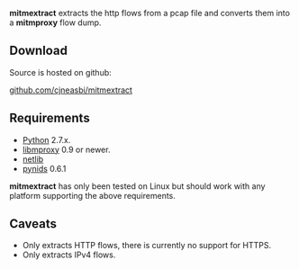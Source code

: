 __mitmextract__ extracts the http flows from a pcap file and 
converts them into a __mitmproxy__ flow dump.

Download
--------

Source is hosted on github: 

[github.com/cjneasbi/mitmextract](http://github.com/cjneasbi/mitmextract)


Requirements
------------

* [Python](http://www.python.org) 2.7.x.
* [libmproxy](http://github.com/cortesi/mitmproxy) 0.9 or newer.
* [netlib](http://github.com/cortesi/netlib)
* [pynids](http://jon.oberheide.org/pynids/) 0.6.1

__mitmextract__ has only been tested on Linux but should work with
any platform supporting the above requirements.

Caveats
-------

* Only extracts HTTP flows, there is currently no support for HTTPS.
* Only extracts IPv4 flows.
